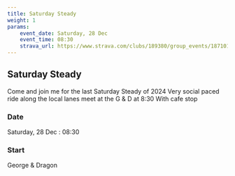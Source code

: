 ```yaml
---
title: Saturday Steady
weight: 1
params:
    event_date: Saturday, 28 Dec
    event_time: 08:30
    strava_url: https://www.strava.com/clubs/189380/group_events/1871016
---
```


## Saturday Steady 

Come and join me for the last Saturday Steady of 2024
Very social paced ride along the local lanes meet at the G &amp; D at 8:30
With cafe stop 

### Date

Saturday, 28 Dec : 08:30

### Start

George &amp; Dragon


